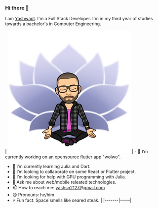 ### Hi there 👋
I am [Yashwant](https://meyash.xyz/). 
I'm a Full Stack Developer.
I'm in my third year of studies towards a bachelor's in Computer Engineering.

| ![sage](sage.jpeg) | - 🔭 I’m currently working on an opensource flutter app "wolwo".
- 🌱 I’m currently learning Julia and Dart.
- 👯 I’m looking to collaborate on some React or Flutter project.
- 🤔 I’m looking for help with GPU programming with Julia.
- 💬 Ask me about web/mobile releated technologies.
- 📫 How to reach me: yashsn2127@gmail.com
- 😄 Pronouns: he/him
- ⚡ Fun fact: Space smells like seared steak. |
|-------|-----|
